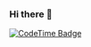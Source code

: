 ### Hi there 👋
[![CodeTime Badge](https://img.shields.io/endpoint?style=flat-square&color=232323&url=https%3A%2F%2Fapi.codetime.dev%2Fshield%3Fid%3D23352%26project%3D%26in=2592000000)](https://codetime.dev)
<!--
**pallavsharma505/pallavsharma505** is a ✨ _special_ ✨ repository because its `README.md` (this file) appears on your GitHub profile.

Here are some ideas to get you started:

- 🔭 I’m currently working on ...
- 🌱 I’m currently learning ...
- 👯 I’m looking to collaborate on ...
- 🤔 I’m looking for help with ...
- 💬 Ask me about ...
- 📫 How to reach me: ...
- 😄 Pronouns: ...
- ⚡ Fun fact: ...
-->

